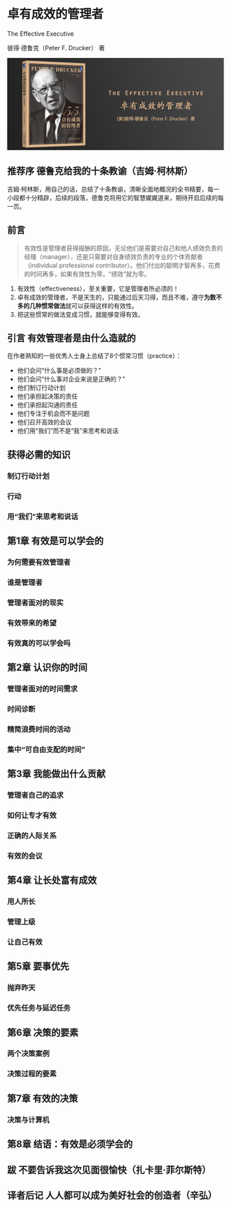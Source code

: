 # 卓有成效的管理者

The Effective Executive

彼得·德鲁克（Peter F. Drucker） 著

![封面](contents/wx-cover.png)

## 推荐序 德鲁克给我的十条教谕（吉姆·柯林斯）

吉姆·柯林斯，用自己的话，总结了十条教谕，清晰全面地概况的全书精要，每一小段都十分精辟，后续的段落，德鲁克将用它的智慧娓娓道来，期待开启后续的每一页。

## 前言

> 有效性是管理者获得报酬的原因，无论他们是需要对自己和他人绩效负责的经理（manager），还是只需要对自身绩效负责的专业的个体贡献者（individual professional contributor）。他们付出的聪明才智再多，花费的时间再多，如果有效性为零，“绩效”就为零。

1. 有效性（effectiveness），至关重要，它是管理者所必须的！
2. 卓有成效的管理者，不是天生的，只能通过后天习得，而且不难，遵守**为数不多的几种惯常做法**就可以获得这样的有效性。
3. 把这些惯常的做法变成习惯，就能够变得有效。

## 引言 有效管理者是由什么造就的

在作者熟知的一些优秀人士身上总结了8个惯常习惯（practice）：

- 他们会问“什么事是必须做的？”
- 他们会问“什么事对企业来说是正确的？”
- 他们制订行动计划
- 他们承担起决策的责任
- 他们承担起沟通的责任
- 他们专注于机会而不是问题
- 他们召开高效的会议
- 他们用“我们”而不是“我”来思考和说话

## 获得必需的知识

### 制订行动计划

### 行动

### 用“我们”来思考和说话

## 第1章 有效是可以学会的

### 为何需要有效管理者

### 谁是管理者

### 管理者面对的现实

### 有效带来的希望

### 有效真的可以学会吗

## 第2章 认识你的时间

### 管理者面对的时间需求

### 时间诊断

### 精简浪费时间的活动

### 集中“可自由支配的时间”

## 第3章 我能做出什么贡献

### 管理者自己的追求

### 如何让专才有效

### 正确的人际关系

### 有效的会议

## 第4章 让长处富有成效

### 用人所长

### 管理上级

### 让自己有效

## 第5章 要事优先

### 抛弃昨天

### 优先任务与延迟任务

## 第6章 决策的要素

### 两个决策案例

### 决策过程的要素

## 第7章 有效的决策

### 决策与计算机

## 第8章 结语：有效是必须学会的

## 跋 不要告诉我这次见面很愉快（扎卡里·菲尔斯特）

## 译者后记 人人都可以成为美好社会的创造者（辛弘）
